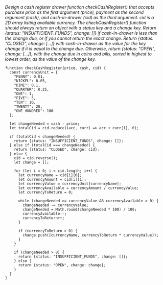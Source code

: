 _Design a cash register drawer function checkCashRegister() that accepts purchase price as the first argument (price), payment as the second argument (cash), and cash-in-drawer (cid) as the third argument.
cid is a 2D array listing available currency.
The checkCashRegister() function should always return an object with a status key and a change key.
Return {status: "INSUFFICIENT_FUNDS", change: []} if cash-in-drawer is less than the change due, or if you cannot return the exact change.
Return {status: "CLOSED", change: [...]} with cash-in-drawer as the value for the key change if it is equal to the change due.
Otherwise, return {status: "OPEN", change: [...]}, with the change due in coins and bills, sorted in highest to lowest order, as the value of the change key._

```
function checkCashRegister(price, cash, cid) {
  const currencyUnit = {
    "PENNY": 0.01,
    "NICKEL": 0.05,
    "DIME": 0.1,
    "QUARTER": 0.25,
    "ONE": 1,
    "FIVE": 5,
    "TEN": 10,
    "TWENTY": 20,
    "ONE HUNDRED": 100
  };

  let changeNeeded = cash - price;
  let totalCid = cid.reduce((acc, curr) => acc + curr[1], 0);

  if (totalCid < changeNeeded) {
    return {status: "INSUFFICIENT_FUNDS", change: []};
  } else if (totalCid === changeNeeded) {
    return {status: "CLOSED", change: cid};
  } else {
    cid = cid.reverse();
    let change = [];

    for (let i = 0; i < cid.length; i++) {
      let currencyName = cid[i][0];
      let currencyAmount = cid[i][1];
      let currencyValue = currencyUnit[currencyName];
      let currencyAvailable = currencyAmount / currencyValue;
      let currencyToReturn = 0;

      while (changeNeeded >= currencyValue && currencyAvailable > 0) {
        changeNeeded -= currencyValue;
        changeNeeded = Math.round(changeNeeded * 100) / 100;
        currencyAvailable--;
        currencyToReturn++;
      }

      if (currencyToReturn > 0) {
        change.push([currencyName, currencyToReturn * currencyValue]);
      }
    }

    if (changeNeeded > 0) {
      return {status: "INSUFFICIENT_FUNDS", change: []};
    } else {
      return {status: "OPEN", change: change};
    }
  }
}

```